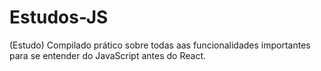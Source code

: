 # Estudos-JS
(Estudo)  Compilado prático sobre todas aas funcionalidades importantes para se entender do JavaScript antes do React.
